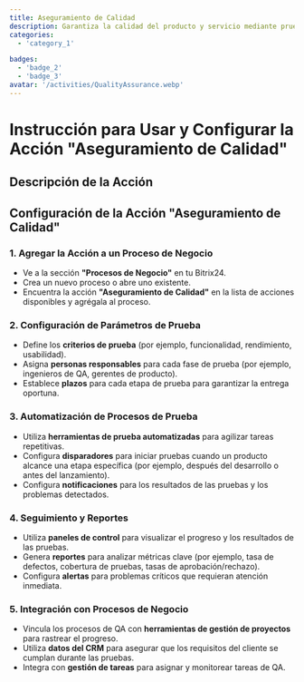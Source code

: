 ```yaml
---
title: Aseguramiento de Calidad
description: Garantiza la calidad del producto y servicio mediante pruebas rigurosas.
categories:
  - 'category_1'

badges:
  - 'badge_2'
  - 'badge_3'
avatar: '/activities/QualityAssurance.webp'
---
```

# Instrucción para Usar y Configurar la Acción "Aseguramiento de Calidad"

## Descripción de la Acción

## **Configuración de la Acción "Aseguramiento de Calidad"**

### 1. Agregar la Acción a un Proceso de Negocio
- Ve a la sección **"Procesos de Negocio"** en tu Bitrix24.
- Crea un nuevo proceso o abre uno existente.
- Encuentra la acción **"Aseguramiento de Calidad"** en la lista de acciones disponibles y agrégala al proceso.

### 2. Configuración de Parámetros de Prueba
- Define los **criterios de prueba** (por ejemplo, funcionalidad, rendimiento, usabilidad).
- Asigna **personas responsables** para cada fase de prueba (por ejemplo, ingenieros de QA, gerentes de producto).
- Establece **plazos** para cada etapa de prueba para garantizar la entrega oportuna.

### 3. Automatización de Procesos de Prueba
- Utiliza **herramientas de prueba automatizadas** para agilizar tareas repetitivas.
- Configura **disparadores** para iniciar pruebas cuando un producto alcance una etapa específica (por ejemplo, después del desarrollo o antes del lanzamiento).
- Configura **notificaciones** para los resultados de las pruebas y los problemas detectados.

### 4. Seguimiento y Reportes
- Utiliza **paneles de control** para visualizar el progreso y los resultados de las pruebas.
- Genera **reportes** para analizar métricas clave (por ejemplo, tasa de defectos, cobertura de pruebas, tasas de aprobación/rechazo).
- Configura **alertas** para problemas críticos que requieran atención inmediata.

### 5. Integración con Procesos de Negocio
- Vincula los procesos de QA con **herramientas de gestión de proyectos** para rastrear el progreso.
- Utiliza **datos del CRM** para asegurar que los requisitos del cliente se cumplan durante las pruebas.
- Integra con **gestión de tareas** para asignar y monitorear tareas de QA.